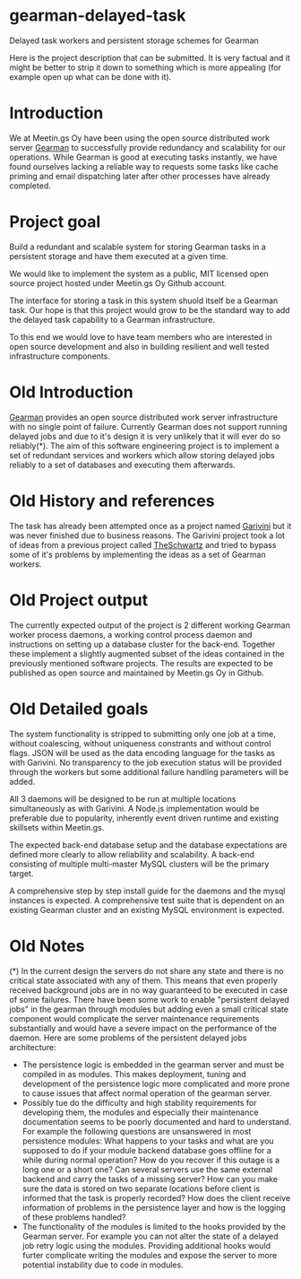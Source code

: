 
gearman-delayed-task
====================

Delayed task workers and persistent storage schemes for Gearman

Here is the project description that can be submitted. It is very factual and it might be better to strip it down to something which is more appealing (for example open up what can be done with it).

# Introduction

We at Meetin.gs Oy have been using the open source distributed work server [Gearman](http://gearman.org) to successfully provide redundancy and scalability for our operations. While Gearman is good at executing tasks instantly, we have found ourselves lacking a reliable way to requests some tasks like cache priming and email dispatching later after other processes have already completed.

# Project goal

Build a redundant and scalable system for storing Gearman tasks in a persistent storage and have them executed at a given time.

We would like to implement the system as a public, MIT licensed open source project hosted under Meetin.gs Oy Github account.

The interface for storing a task in this system shuold itself be a Gearman task. Our hope is that this project would grow to be the standard way to add the delayed task capability to a Gearman infrastructure.

To this end we would love to have team members who are interested in open source development and also in building resilient and well tested infrastructure components.

# Old Introduction
[Gearman](http://gearman.org) provides an open source distributed work server infrastructure with no single point of failure. Currently Gearman does not support running delayed jobs and due to it's design it is very unlikely that it will ever do so reliably(*). The aim of this software engineering project is to implement a set of redundant services and workers which allow storing delayed jobs reliably to a set of databases and executing them afterwards.

# Old History and references
The task has already been attempted once as a project named [Garivini](https://github.com/dormando/Garivini) but it was never finished due to business reasons. The Garivini project took a lot of ideas from a previous project called [TheSchwartz](http://search.cpan.org/~bradfitz/TheSchwartz-1.07/) and tried to bypass some of it's problems by implementing the ideas as a set of Gearman workers.

# Old Project output
The currently expected output of the project is 2 different working Gearman worker process daemons, a working control process daemon and instructions on setting up a database cluster for the back-end. Together these implement a slightly augmented subset of the ideas contained in the previously mentioned software projects. The results are expected to be published as open source and maintained by Meetin.gs Oy in Github.

# Old Detailed goals
The system functionality is stripped to submitting only one job at a time, without coalescing, without uniqueness constrants and without control flags. JSON will be used as the data encoding language for the tasks as with Garivini. No transparency to the job execution status will be provided through the workers but some additional failure handling parameters will be added.

All 3 daemons will be designed to be run at multiple locations simultaneously as with Garivini. A Node.js implementation would be preferable due to popularity, inherently event driven runtime and existing skillsets within Meetin.gs.

The expected back-end database setup and the database expectations are defined more clearly to allow reliability and scalability. A back-end consisting of multiple multi-master MySQL clusters will be the primary target.

A comprehensive step by step install guide for the daemons and the mysql instances is expected. A comprehensive test suite that is dependent on an existing Gearman cluster and an existing MySQL environment is expected.

# Old Notes

(*) In the current design the servers do not share any state and there is no critical state associated with any of them. This means that even properly received background jobs are in no way guaranteed to be executed in case of some failures. There have been some work to enable "persistent delayed jobs" in the gearman through modules but adding even a small critical state component would complicate the server maintenance requirements substantially and would have a severe impact on the performance of the daemon. Here are some problems of the persistent delayed jobs architecture:

* The persistence logic is embedded in the gearman server and must be compiled in as modules. This makes deployment, tuning and development of the persistence logic more complicated and more prone to cause issues that affect normal operation of the gearman server.
* Possibly tue do the difficulty and high stability requirements for developing them, the modules and especially their maintenance documentation seems to be poorly documented and hard to understand. For example the following questions are unsanswered in most persistence modules: What happens to your tasks and what are you supposed to do if your module backend database goes offline for a while during normal operation? How do you recover if this outage is a long one or a short one? Can several servers use the same external backend and carry the tasks of a missing server? How can you make sure the data is stored on two separate locations before client is informed that the task is properly recorded? How does the client receive information of problems in the persistence layer and how is the logging of these problems handled?
* The functionality of the modules is limited to the hooks provided by the Gearman server. For example you can not alter the state of a delayed job retry logic using the modules. Providing additional hooks would furter complicate writing the modules and expose the server to more potential instability due to code in modules.
